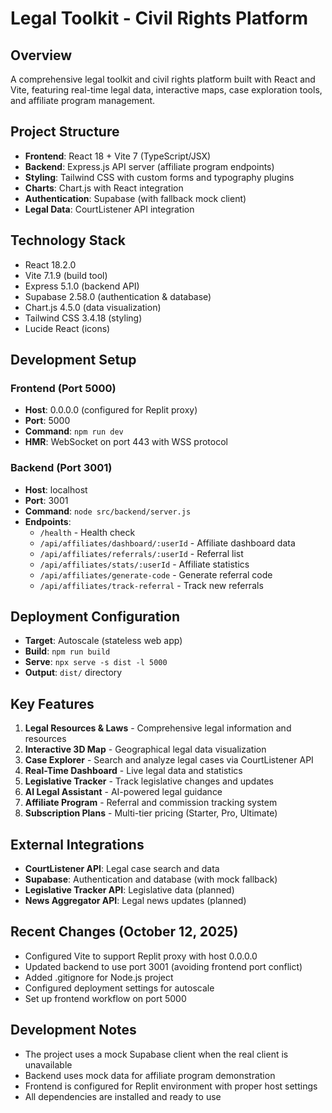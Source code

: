 # Legal Toolkit - Civil Rights Platform

## Overview
A comprehensive legal toolkit and civil rights platform built with React and Vite, featuring real-time legal data, interactive maps, case exploration tools, and affiliate program management.

## Project Structure
- **Frontend**: React 18 + Vite 7 (TypeScript/JSX)
- **Backend**: Express.js API server (affiliate program endpoints)
- **Styling**: Tailwind CSS with custom forms and typography plugins
- **Charts**: Chart.js with React integration
- **Authentication**: Supabase (with fallback mock client)
- **Legal Data**: CourtListener API integration

## Technology Stack
- React 18.2.0
- Vite 7.1.9 (build tool)
- Express 5.1.0 (backend API)
- Supabase 2.58.0 (authentication & database)
- Chart.js 4.5.0 (data visualization)
- Tailwind CSS 3.4.18 (styling)
- Lucide React (icons)

## Development Setup

### Frontend (Port 5000)
- **Host**: 0.0.0.0 (configured for Replit proxy)
- **Port**: 5000
- **Command**: `npm run dev`
- **HMR**: WebSocket on port 443 with WSS protocol

### Backend (Port 3001)
- **Host**: localhost
- **Port**: 3001
- **Command**: `node src/backend/server.js`
- **Endpoints**:
  - `/health` - Health check
  - `/api/affiliates/dashboard/:userId` - Affiliate dashboard data
  - `/api/affiliates/referrals/:userId` - Referral list
  - `/api/affiliates/stats/:userId` - Affiliate statistics
  - `/api/affiliates/generate-code` - Generate referral code
  - `/api/affiliates/track-referral` - Track new referrals

## Deployment Configuration
- **Target**: Autoscale (stateless web app)
- **Build**: `npm run build`
- **Serve**: `npx serve -s dist -l 5000`
- **Output**: `dist/` directory

## Key Features
1. **Legal Resources & Laws** - Comprehensive legal information and resources
2. **Interactive 3D Map** - Geographical legal data visualization
3. **Case Explorer** - Search and analyze legal cases via CourtListener API
4. **Real-Time Dashboard** - Live legal data and statistics
5. **Legislative Tracker** - Track legislative changes and updates
6. **AI Legal Assistant** - AI-powered legal guidance
7. **Affiliate Program** - Referral and commission tracking system
8. **Subscription Plans** - Multi-tier pricing (Starter, Pro, Ultimate)

## External Integrations
- **CourtListener API**: Legal case search and data
- **Supabase**: Authentication and database (with mock fallback)
- **Legislative Tracker API**: Legislative data (planned)
- **News Aggregator API**: Legal news updates (planned)

## Recent Changes (October 12, 2025)
- Configured Vite to support Replit proxy with host 0.0.0.0
- Updated backend to use port 3001 (avoiding frontend port conflict)
- Added .gitignore for Node.js project
- Configured deployment settings for autoscale
- Set up frontend workflow on port 5000

## Development Notes
- The project uses a mock Supabase client when the real client is unavailable
- Backend uses mock data for affiliate program demonstration
- Frontend is configured for Replit environment with proper host settings
- All dependencies are installed and ready to use
